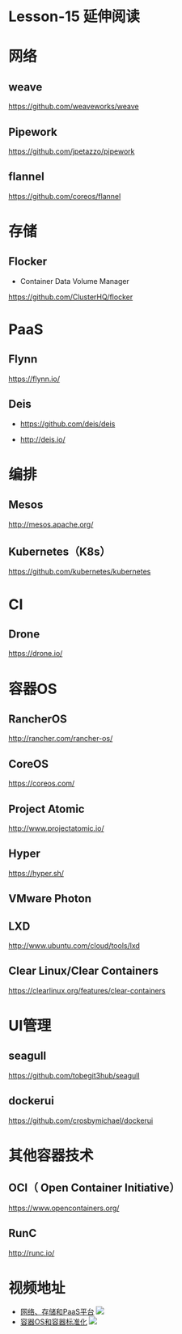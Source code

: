 # Lesson-15 延伸阅读

# 网络

## weave

https://github.com/weaveworks/weave

## Pipework

https://github.com/jpetazzo/pipework

## flannel

https://github.com/coreos/flannel



# 存储

## Flocker

* Container Data Volume Manager

https://github.com/ClusterHQ/flocker


# PaaS

## Flynn

https://flynn.io/

## Deis

- https://github.com/deis/deis

- http://deis.io/


# 编排

## Mesos

http://mesos.apache.org/

## Kubernetes（K8s）

https://github.com/kubernetes/kubernetes

# CI

## Drone

https://drone.io/

# 容器OS

## RancherOS

http://rancher.com/rancher-os/

## CoreOS

https://coreos.com/

## Project Atomic

http://www.projectatomic.io/

## Hyper

https://hyper.sh/

## VMware Photon

## LXD

http://www.ubuntu.com/cloud/tools/lxd

## Clear Linux/Clear Containers

https://clearlinux.org/features/clear-containers

# UI管理

## seagull

https://github.com/tobegit3hub/seagull

## dockerui

https://github.com/crosbymichael/dockerui

# 其他容器技术

## OCI（ Open Container Initiative）

https://www.opencontainers.org/

## RunC

http://runc.io/

# 视频地址

* [网络、存储和PaaS平台](http://www.kaikeba.com/kkb/kaikeba/content_video.html?vId=2750)
![](http://video.kk8.cdn.bj.xs3cnc.com/2c/i/covers/Docker31.jpg)
* [容器OS和容器标准化](http://www.kaikeba.com/kkb/kaikeba/content_video.html?vId=2751)
![](http://video.kk8.cdn.bj.xs3cnc.com/2c/i/covers/Docker32.jpg)

